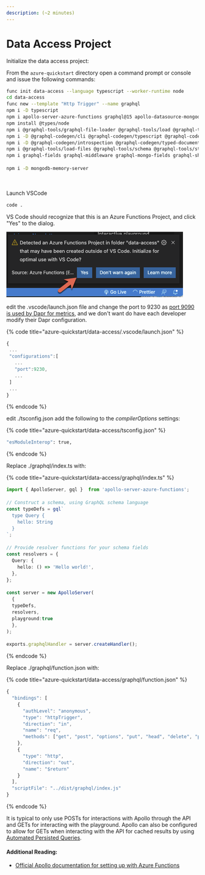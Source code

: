 ```yaml
---
description: (~2 minutes)
---
```


# Data Access Project



Initialize the data access project:

From the `azure-quickstart` directory open a command prompt or console and issue the following commands:

```bash
func init data-access --language typescript --worker-runtime node
cd data-access
func new --template "Http Trigger" --name graphql
npm i -D typescript
npm i apollo-server-azure-functions graphql@15 apollo-datasource-mongodb apollo-server-plugin-response-cache
npm install @types/node
npm i @graphql-tools/graphql-file-loader @graphql-tools/load @graphql-tools/schema graphql-scalars
npm i -D @graphql-codegen/cli @graphql-codegen/typescript @graphql-codegen/typescript-resolvers
npm i -D @graphql-codegen/introspection @graphql-codegen/typed-document-node @graphql-codegen/typescript-operations
npm i @graphql-tools/load-files @graphql-tools/schema @graphql-tools/stitch
npm i graphql-fields graphql-middleware graphql-mongo-fields graphql-shield

npm i -D mongodb-memory-server




```

Launch VSCode

```bash
code .
```

VS Code should recognize that this is an Azure Functions Project, and click "Yes" to the dialog.

![](<../../.gitbook/assets/image (13).png>)

edit the .vscode/launch.json file and change the port to 9230 as [port 9090 is used by Dapr for metrics](https://docs.dapr.io/developing-applications/building-blocks/observability/metrics/), and we don't want do have each developer modify their Dapr configuration.

{% code title="azure-quickstart/data-access/.vscode/launch.json" %}
```javascript
{
 ...
 "configurations":[
   ...
   "port":9230,
   ...
 ]
 ...
}
```
{% endcode %}

edit ./tsconfig.json add the following to the _compilerOptions_ settings:

{% code title="azure-quickstart/data-access/tsconfig.json" %}
```bash
"esModuleInterop": true,
```
{% endcode %}

Replace ./graphql/index.ts with:

{% code title="azure-quickstart/data-access/graphql/index.ts" %}
```typescript
import { ApolloServer, gql }  from 'apollo-server-azure-functions';

// Construct a schema, using GraphQL schema language
const typeDefs = gql`
  type Query {
    hello: String
  }
`;

// Provide resolver functions for your schema fields
const resolvers = {
  Query: {
    hello: () => 'Hello world!',
  },
};

const server = new ApolloServer(
  { 
  typeDefs, 
  resolvers, 
  playground:true 
  },
);

exports.graphqlHandler = server.createHandler();
```
{% endcode %}

Replace ./graphql/function.json with:

{% code title="azure-quickstart/data-access/graphql/function.json" %}
```javascript
{
  "bindings": [
    {
      "authLevel": "anonymous",
      "type": "httpTrigger",
      "direction": "in",
      "name": "req",
      "methods": ["get", "post", "options", "put", "head", "delete", "patch"]
    },
    {
      "type": "http",
      "direction": "out",
      "name": "$return"
    }
  ],
  "scriptFile": "../dist/graphql/index.js"
}
```
{% endcode %}

It is typical to only use POSTs for interactions with Apollo through the API and GETs for interacting with the playground. Apollo can also be configured to allow for GETs when interacting with the API for cached results by using [Automated Persisted Queries](https://www.apollographql.com/docs/apollo-server/performance/apq/).



#### Additional Reading:

* [Official Apollo documentation for setting up with Azure Functions](https://www.apollographql.com/docs/apollo-server/deployment/azure-functions/)
